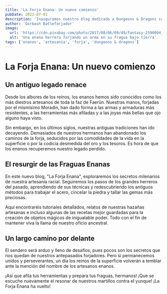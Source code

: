 ```yaml
---
title: 'La Forja Enana: Un nuevo comienzo'
pubDate: 2022-07-01
description: 'Inauguramos nuestro blog dedicado a Dungeons & Dragons con una entrada que explora el origen de los enanos artesanos.'
author: 'Gorbash Batleforjador'
image:
  url: 'https://cdn.pixabay.com/photo/2017/08/06/09/49/fantasy-2590094_960_720.jpg' 
  alt: 'Una enana herrera forjando un arma en su fragua bajo tierra'
tags: ['enanos', 'artesanía', 'forja', 'dungeons & dragons']
---
```


# La Forja Enana: Un nuevo comienzo

## Un antiguo legado renace

Desde los albores de los reinos, los enanos hemos sido conocidos como los más diestros artesanos de toda la faz de Faerûn. Nuestras manos, forjadas por el mismísimo Moradin, han dado forma a las armas y armaduras más resistentes, a las herramientas más afiladas y a las joyas más bellas que ojo alguno haya visto. 

Sin embargo, en los últimos siglos, nuestras antiguas tradiciones han ido decayendo. Demasiados de nuestros hermanos han abandonado los caminos de la forja, seducidos por las comodidades de la vida en la superficie o por la codicia desmedida del oro y los tesoros. Es hora de que los enanos recuperemos nuestro legado perdido.

## El resurgir de las Fraguas Enanas

En este nuevo blog, "La Forja Enana", exploraremos los secretos milenarios de nuestra artesanía racial. Seguiremos los pasos de los grandes herreros del pasado, aprendiendo de sus técnicas y redescubriendo los antiguos métodos para trabajar el acero, cincelar la piedra y tallar las gemas más preciosas.

Aquí encontraréis tutoriales detallados, relatos de nuestras hazañas artesanas e incluso algunas de las recetas mejor guardadas para la creación de objetos mágicos de inigualable poder. Todo con el fin de mantener viva la llama de nuestro oficio ancestral.

## Un largo camino por delante

El sendero será arduo y lleno de desafíos, pues pocos son los secretos que nos quedan de nuestros antepasados forjadores. Pero si permanecemos unidos y perseverantes, un día los reinos de la superficie volverán a temblar ante la mención del nombre de los artesanos enanos.

¡Así que afila tus herramientas y prepara tus fraguas, hermanos! ¡Que se escuche nuevamente el resonar de nuestros martillos contra el yunque! ¡La Forja Enana ha vuelto!